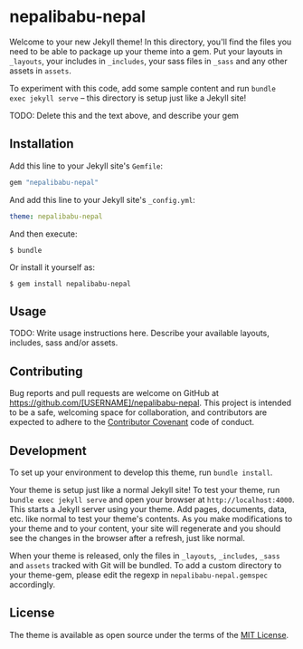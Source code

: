 # nepalibabu-nepal

Welcome to your new Jekyll theme! In this directory, you'll find the files you need to be able to package up your theme into a gem. Put your layouts in `_layouts`, your includes in `_includes`, your sass files in `_sass` and any other assets in `assets`.

To experiment with this code, add some sample content and run `bundle exec jekyll serve` – this directory is setup just like a Jekyll site!

TODO: Delete this and the text above, and describe your gem

## Installation

Add this line to your Jekyll site's `Gemfile`:

```ruby
gem "nepalibabu-nepal"
```

And add this line to your Jekyll site's `_config.yml`:

```yaml
theme: nepalibabu-nepal
```

And then execute:

    $ bundle

Or install it yourself as:

    $ gem install nepalibabu-nepal

## Usage

TODO: Write usage instructions here. Describe your available layouts, includes, sass and/or assets.

## Contributing

Bug reports and pull requests are welcome on GitHub at https://github.com/[USERNAME]/nepalibabu-nepal. This project is intended to be a safe, welcoming space for collaboration, and contributors are expected to adhere to the [Contributor Covenant](https://www.contributor-covenant.org/) code of conduct.

## Development

To set up your environment to develop this theme, run `bundle install`.

Your theme is setup just like a normal Jekyll site! To test your theme, run `bundle exec jekyll serve` and open your browser at `http://localhost:4000`. This starts a Jekyll server using your theme. Add pages, documents, data, etc. like normal to test your theme's contents. As you make modifications to your theme and to your content, your site will regenerate and you should see the changes in the browser after a refresh, just like normal.

When your theme is released, only the files in `_layouts`, `_includes`, `_sass` and `assets` tracked with Git will be bundled.
To add a custom directory to your theme-gem, please edit the regexp in `nepalibabu-nepal.gemspec` accordingly.

## License

The theme is available as open source under the terms of the [MIT License](https://opensource.org/licenses/MIT).
